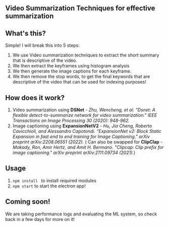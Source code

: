 ## Video Summarization Techniques for effective summarization

## What's this?
Simple! I will break this into 5 steps:
1) We use Video summarization techniques to extract the short summary that is descriptive of the video.
2) We then extract the keyframes using histogram analysis
3) We then generate the image captions for each keyframe.
4) We then remove the stop words, to get the final keywords that are descriptive of the video that can be used for indexing purposes!
   
## How does it work?
1) Video summarization using **DSNet** - *Zhu, Wencheng, et al. "Dsnet: A flexible detect-to-summarize network for video summarization." IEEE Transactions on Image Processing 30 (2020): 948-962.*
2) Image captioning using **ExpansionNetV2** - *Hu, Jia Cheng, Roberto Cavicchioli, and Alessandro Capotondi. "ExpansionNet v2: Block Static Expansion in fast end to end training for Image Captioning." arXiv preprint arXiv:2208.06551 (2022).* ( Can also be swapped for **ClipClap** - *Mokady, Ron, Amir Hertz, and Amit H. Bermano. "Clipcap: Clip prefix for image captioning." arXiv preprint arXiv:2111.09734 (2021).*)
 

## Usage
1) `npm install ` to install required modules
2) `npm start` to start the electron app!

## Coming soon!
We are taking performance logs and evaluating the ML system, so check back in a few days for more on it!